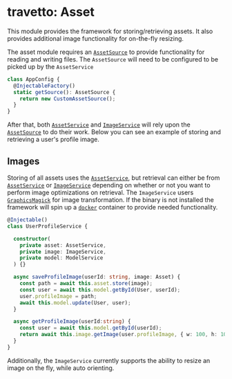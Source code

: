 travetto: Asset
===

This module provides the framework for storing/retrieving assets. It also provides additional image functionality for on-the-fly resizing. 

The asset module requires an [`AssetSource`](./src/service/source.ts) to provide functionality for reading and writing files. The `AssetSource` will need to be configured to be picked up by the `AssetService`

```typescript
class AppConfig {
  @InjectableFactory()
  static getSource(): AssetSource {
    return new CustomAssetSource();
  }
}
```

After that, both [`AssetService`](./src/service/asset.ts) and [`ImageService`](./src/service/image.ts) will rely upon the [`AssetSource`](./src/service/source.ts) to do their work.  Below you can see an example of storing and retrieving a user's profile image.  

## Images

Storing of all assets uses the [`AssetService`](./src/service/asset.ts), but retrieval can either be from [`AssetService`](./src/service/asset.ts) or [`ImageService`](./src/service/image.ts) depending on whether or not you want to perform image optimizations on retrieval. The `ImageService` users [`GraphicsMagick`](http://www.graphicsmagick.org) for image transformation.  If the binary is not installed the framework will spin up a [`docker`](https://www.docker.com/community-edition) container to provide needed functionality.

```typescript
@Injectable()
class UserProfileService {

  constructor(
    private asset: AssetService, 
    private image: ImageService,
    private model: ModelService
  ) {}

  async saveProfileImage(userId: string, image: Asset) {
    const path = await this.asset.store(image);
    const user = await this.model.getById(User, userId);
    user.profileImage = path;
    await this.model.update(User, user);
  }

  async getProfileImage(userId:string) {
    const user = await this.model.getById(userId);
    return await this.image.getImage(user.profileImage, { w: 100, h: 100 });
  }
}
```

Additionally, the `ImageService` currently supports the ability to resize an image on the fly, while auto orienting.  
